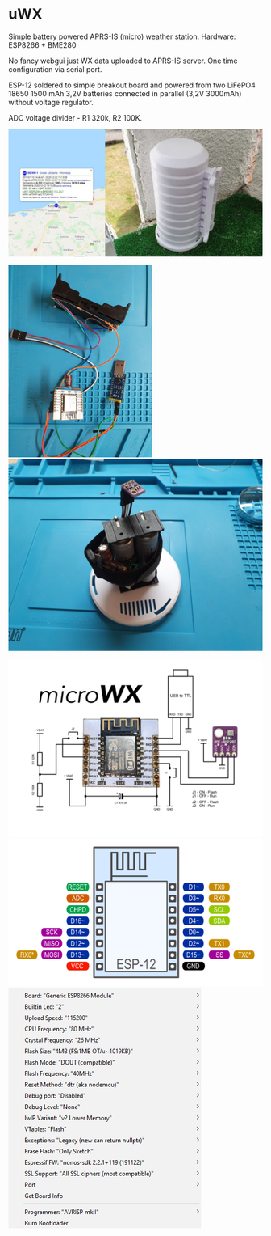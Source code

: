 # uWX
Simple battery powered APRS-IS (micro) weather station. Hardware: ESP8266 + BME280

No fancy webgui just WX data uploaded to APRS-IS server. One time configuration via serial port.

ESP-12 soldered to simple breakout board and powered from two LiFePO4 18650 1500 mAh 3,2V batteries connected in parallel (3,2V 3000mAh) without voltage regulator.

ADC voltage divider - R1 320k, R2 100K. 

<img src="https://raw.githubusercontent.com/b4sh/uWX/main/uwx.jpg" width="791">

<img src="https://raw.githubusercontent.com/b4sh/uWX/main/uwx-prototype1.jpg" height="380"><img src="https://raw.githubusercontent.com/b4sh/uWX/main/uwx-prototype.jpg" height="380">

<img src="https://raw.githubusercontent.com/b4sh/uWX/main/uwx-sch.jpg" width="791">

<img src="https://raw.githubusercontent.com/b4sh/uWX/main/esp12.png">

<img src="https://raw.githubusercontent.com/b4sh/uWX/main/compiler-settings.jpg">

